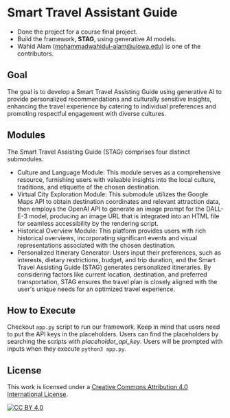 Smart Travel Assistant Guide
=====

* Done the project for a course final project.
* Build the framework, **STAG**, using generative AI models.
* Wahid Alam (mohammadwahidul-alam@uiowa.edu) is one of the contributors.

## Goal
The goal is to develop a Smart Travel Assisting Guide using generative AI to provide personalized recommendations and culturally sensitive insights, enhancing the travel experience by catering to individual preferences and promoting respectful engagement with diverse cultures. 


## Modules
The Smart Travel Assisting Guide (STAG) comprises four distinct submodules.
* Culture and Language Module: This module serves as a comprehensive resource, furnishing users with valuable insights into the local culture, traditions, and etiquette of the chosen destination.
* Virtual City Exploration Module: This submodule utilizes the Google Maps API to obtain destination coordinates and relevant attraction data, then employs the OpenAI API to generate an image prompt for the DALL-E-3 model, producing an image URL that is integrated into an HTML file for seamless accessibility by the rendering script.
* Historical Overview Module: This platform provides users with rich historical overviews, incorporating significant events and visual representations associated with the chosen destination.
* Personalized Itinerary Generator: Users input their preferences, such as interests, dietary restrictions, budget, and trip duration, and the Smart Travel Assisting Guide (STAG) generates personalized itineraries. By considering factors like current location, destination, and preferred transportation, STAG ensures the travel plan is closely aligned with the user's unique needs for an optimized travel experience.

## How to Execute
Checkout `app.py` script to run our framework. 
Keep in mind that users need to put the API keys in the placeholders. Users can find the placeholders by searching the scripts with *placeholder_api_key*.
Users will be prompted with inputs when they execute `python3 app.py`.


## License

This work is licensed under a [Creative Commons Attribution 4.0 International License](https://creativecommons.org/licenses/by/4.0/).

[![CC BY 4.0](https://licensebuttons.net/l/by/4.0/88x31.png)](https://creativecommons.org/licenses/by/4.0/)

